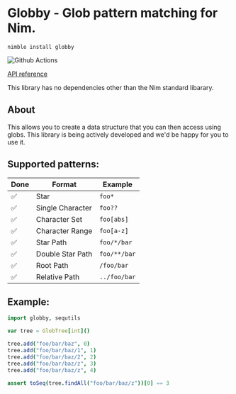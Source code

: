 # Globby - Glob pattern matching for Nim.

`nimble install globby`

![Github Actions](https://github.com/treeform/globby/workflows/Github%20Actions/badge.svg)

[API reference](https://nimdocs.com/treeform/globby)

This library has no dependencies other than the Nim standard libarary.

## About

This allows you to create a data structure that you can then access using globs. This library is being actively developed and we'd be happy for you to use it.

## Supported patterns:

Done | Format            | Example         |
-- | ----------------- | --------------- |
✅ | Star              | `foo*`          |
✅ | Single Character  | `foo??`         |
✅ | Character Set     | `foo[abs]`      |
✅ | Character Range   | `foo[a-z]`      |
✅ | Star Path         | `foo/*/bar`     |
✅ | Double Star Path  | `foo/**/bar`    |
✅ | Root Path         | `/foo/bar`      |
✅ | Relative Path     | `../foo/bar`    |

## Example:

```nim
import globby, sequtils

var tree = GlobTree[int]()

tree.add("foo/bar/baz", 0)
tree.add("foo/bar/baz/1", 1)
tree.add("foo/bar/baz/2", 2)
tree.add("foo/bar/baz/z", 3)
tree.add("foo/bar/baz/z", 4)

assert toSeq(tree.findAll("foo/bar/baz/z"))[0] == 3
```
